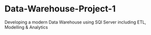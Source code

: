 # Data-Warehouse-Project-1
Developing a modern Data Warehouse using SQl Server including ETL, Modelling &amp; Analytics
